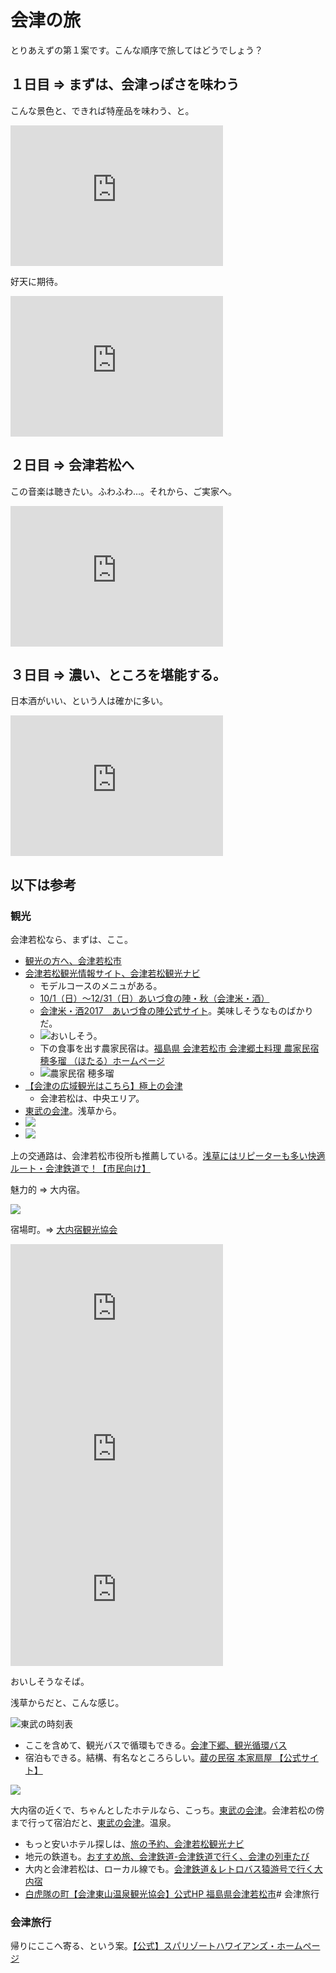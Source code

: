 # 会津の旅

とりあえずの第１案です。こんな順序で旅してはどうでしょう？

## １日目 => まずは、会津っぽさを味わう

こんな景色と、できれば特産品を味わう、と。
<iframe width="340" height="225" src="https://www.youtube.com/embed/mDFk1sFCADc" frameborder="0" allowfullscreen></iframe>

好天に期待。
<iframe width="340" height="225" src="https://www.youtube.com/embed/--AcUzMhKy0" frameborder="0" allowfullscreen></iframe>

## ２日目 => 会津若松へ

この音楽は聴きたい。ふわふわ…。それから、ご実家へ。
<iframe width="340" height="225" src="https://www.youtube.com/embed/P-RPm3u_k80" frameborder="0" allowfullscreen></iframe>

## ３日目 => 濃い、ところを堪能する。

日本酒がいい、という人は確かに多い。
<iframe width="340" height="225" src="https://www.youtube.com/embed/56qkrFRWYHE" frameborder="0" allowfullscreen></iframe>

## 以下は参考

### 観光

会津若松なら、まずは、ここ。

- [観光の方へ、会津若松市](http://www.city.aizuwakamatsu.fukushima.jp/zokusei/kanko/)
- [会津若松観光情報サイト、会津若松観光ナビ](https://www.aizukanko.com/)
  - モデルコースのメニュがある。
  - [10/1（日）～12/31（日）あいづ食の陣・秋（会津米・酒）](https://www.aizukanko.com/event/667/)
  - [会津米・酒2017　あいづ食の陣公式サイト](http://aizu-shokuno-jin.jp/aizu_rice_sake_2017)。美味しそうなものばかりだ。
  - ![おいしそう。](https://d2mxuefqeaa7sj.cloudfront.net/s_32C01DD1A25B65009EE772D7C239BBC352436382273B6732E905B5BEC8E9A206_1511262042578_image.png)
  - 下の食事を出す農家民宿は。[福島県 会津若松市 会津郷土料理 農家民宿 穂多瑠 （ほたる）ホームページ](http://www8.plala.or.jp/hotaru/)
  - ![農家民宿 穂多瑠](http://aizu-shokuno-jin.jp/wp-content/uploads/2017/09/hotaru_kome2017_001.jpg)
- [【会津の広域観光はこちら】極上の会津](http://gokujo-aizu.com/)
  - 会津若松は、中央エリア。
- [東武の会津](https://tobutoptours.jp/dom/tohoku/feel/aizu/index.html)。浅草から。
- ![](https://d2mxuefqeaa7sj.cloudfront.net/s_32C01DD1A25B65009EE772D7C239BBC352436382273B6732E905B5BEC8E9A206_1511262350801_image.png)
- ![](https://d2mxuefqeaa7sj.cloudfront.net/s_32C01DD1A25B65009EE772D7C239BBC352436382273B6732E905B5BEC8E9A206_1511262484931_image.png)

上の交通路は、会津若松市役所も推薦している。[浅草にはリピーターも多い快適ルート・会津鉄道で！【市民向け】](http://www.city.aizuwakamatsu.fukushima.jp/docs/2013072200030/)

魅力的 => 大内宿。

![](https://d2mxuefqeaa7sj.cloudfront.net/s_32C01DD1A25B65009EE772D7C239BBC352436382273B6732E905B5BEC8E9A206_1511262712944_image.png)

宿場町。=> [大内宿観光協会](http://ouchi-juku.com/)

<iframe width="340" height="225" src="https://www.youtube.com/embed/EmNXzit0DvY" frameborder="0" allowfullscreen></iframe>


<iframe width="340" height="225" src="https://www.youtube.com/embed/tbonhvIUwds" frameborder="0" allowfullscreen></iframe>


<iframe width="340" height="225" src="https://www.youtube.com/embed/V5yj-aKF_lw" frameborder="0" allowfullscreen></iframe>

おいしそうなそば。

浅草からだと、こんな感じ。

![東武の時刻表](https://d2mxuefqeaa7sj.cloudfront.net/s_32C01DD1A25B65009EE772D7C239BBC352436382273B6732E905B5BEC8E9A206_1511263066232_image.png)


- ここを含めて、観光バスで循環もできる。[会津下郷、観光循環バス](https://www.aizubus.com/sightseeing/bus/shimogo-circulation-bus#NORTH)
- 宿泊もできる。結構、有名なところらしい。[蔵の民宿 本家扇屋 【公式サイト】](http://honke-ougiya.com/)

![](http://honke-ougiya.com/img/index/kura.png)


大内宿の近くで、ちゃんとしたホテルなら、こっち。[東武の会津](https://tobutoptours.jp/dom/tohoku/feel/aizu/index05.html)。会津若松の傍まで行って宿泊だと、[東武の会津](https://tobutoptours.jp/dom/tohoku/feel/aizu/index02.html)。温泉。


- もっと安いホテル探しは、[旅の予約、会津若松観光ナビ](https://www.aizukanko.com/reserve/)
- 地元の鉄道も。[おすすめ旅、会津鉄道-会津鉄道で行く、会津の列車たび](http://www.aizutetsudo.jp/trip/)
- 大内と会津若松は、ローカル線でも。[会津鉄道＆レトロバス猿游号で行く大内宿](http://www.aizutetsudo.jp/ticket/ouchijuku/)
- [白虎隊の町【会津東山温泉観光協会】公式HP 福島県会津若松市](http://www.aizu-higashiyama.com/)# 会津旅行

### 会津旅行

帰りにここへ寄る、という案。[【公式】スパリゾートハワイアンズ・ホームページ](http://www.hawaiians.co.jp/)